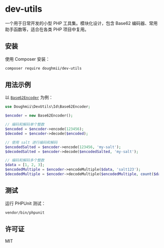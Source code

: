 # dev-utils

一个用于日常开发的小型 PHP 工具集。模块化设计，包含 Base62 编码器、常用助手函数等，适合在各类 PHP 项目中复用。

## 安装

使用 Composer 安装：

```sh
composer require doughmii/dev-utils
```

## 用法示例

以 [`Base62Encoder`](src/Id/Base62Encoder.php) 为例：

```php
use Doughmii\DevUtils\Id\Base62Encoder;

$encoder = new Base62Encoder();

// 编码和解码单个整数
$encoded = $encoder->encode(123456);
$decoded = $encoder->decode($encoded);

// 使用 salt 进行编码和解码
$encodedSalted = $encoder->encode(123456, 'my-salt');
$decodedSalted = $encoder->decode($encodedSalted, 'my-salt');

// 编码和解码多个整数
$data = [1, 2, 3];
$encodedMultiple = $encoder->encodeMultiple($data, 'salt123');
$decodedMultiple = $encoder->decodeMultiple($encodedMultiple, count($data), 'salt123');
```

## 测试

运行 PHPUnit 测试：

```sh
vendor/bin/phpunit
```

## 许可证

MIT
